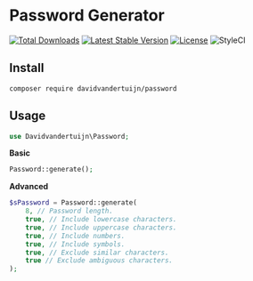 # Password Generator

<a href="https://packagist.org/packages/davidvandertuijn/password"><img src="https://poser.pugx.org/davidvandertuijn/password/d/total.svg" alt="Total Downloads"></a>
<a href="https://packagist.org/packages/davidvandertuijn/password"><img src="https://poser.pugx.org/davidvandertuijn/password/v/stable.svg" alt="Latest Stable Version"></a>
<a href="https://packagist.org/packages/davidvandertuijn/password"><img src="https://poser.pugx.org/davidvandertuijn/password/license.svg" alt="License"></a>
<img src="https://github.styleci.io/repos/92985722/shield?style=flat" alt="StyleCI">

## Install

```
composer require davidvandertuijn/password
```

## Usage

```php
use Davidvandertuijn\Password;
```

**Basic**

```php
Password::generate();
```

**Advanced**

```php
$sPassword = Password::generate(
    8, // Password length.
    true, // Include lowercase characters.
    true, // Include uppercase characters.
    true, // Include numbers.
    true, // Include symbols.
    true, // Exclude similar characters.
    true // Exclude ambiguous characters.
);
```
